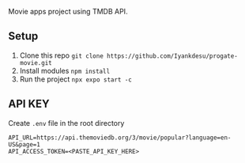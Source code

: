 Movie apps project using TMDB API.

## Setup

1. Clone this repo `git clone https://github.com/Iyankdesu/progate-movie.git`
2. Install modules `npm install`
3. Run the project `npx expo start -c`

## API KEY

Create `.env` file in the root directory

```
API_URL=https://api.themoviedb.org/3/movie/popular?language=en-US&page=1
API_ACCESS_TOKEN=<PASTE_API_KEY_HERE>
```

